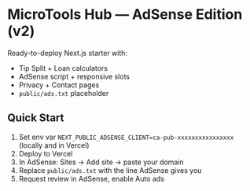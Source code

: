 # MicroTools Hub — AdSense Edition (v2)

Ready-to-deploy Next.js starter with:
- Tip Split + Loan calculators
- AdSense script + responsive slots
- Privacy + Contact pages
- `public/ads.txt` placeholder

## Quick Start
1) Set env var `NEXT_PUBLIC_ADSENSE_CLIENT=ca-pub-xxxxxxxxxxxxxxxx` (locally and in Vercel)
2) Deploy to Vercel
3) In AdSense: Sites → Add site → paste your domain
4) Replace `public/ads.txt` with the line AdSense gives you
5) Request review in AdSense, enable Auto ads

